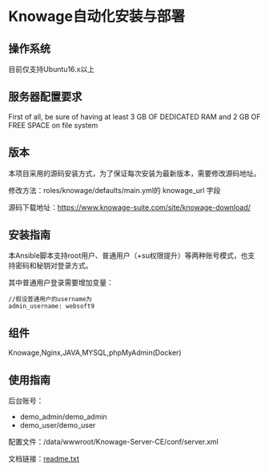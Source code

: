 # Knowage自动化安装与部署

## 操作系统

目前仅支持Ubuntu16.x以上

## 服务器配置要求
First of all, be sure of having at least 3 GB OF DEDICATED RAM and 2 GB OF FREE SPACE on file system

## 版本

本项目采用的源码安装方式，为了保证每次安装为最新版本，需要修改源码地址。

修改方法：roles/knowage/defaults/main.yml的 knowage_url 字段

源码下载地址：https://www.knowage-suite.com/site/knowage-download/

## 安装指南

本Ansible脚本支持root用户、普通用户（+su权限提升）等两种账号模式，也支持密码和秘钥对登录方式。

其中普通用户登录需要增加变量：

~~~
//假设普通用户的username为
admin_username: websoft9
~~~

## 组件
Knowage,Nginx,JAVA,MYSQL,phpMyAdmin(Docker)

## 使用指南

后台账号：
   - demo_admin/demo_admin
   - demo_user/demo_user
   
配置文件：/data/wwwroot/Knowage-Server-CE/conf/server.xml

文档链接：[readme.txt](readme.txt)

